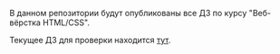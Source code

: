 В данном репозитории будут опубликованы все ДЗ по курсу "Веб-вёрстка HTML/CSS".

Текущее ДЗ для проверки находится [тут](./hw3/).
